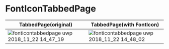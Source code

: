 # FontIconTabbedPage
|TabbedPage(original)|TabbedPage(with FontIcon)|
|---|---|
|![fonticontabbedpage uwp 2018_11_22 14_47_19](https://user-images.githubusercontent.com/45218829/48885373-69476c80-ee6b-11e8-99aa-c20451a3f20d.png)|![fonticontabbedpage uwp 2018_11_22 14_48_02](https://user-images.githubusercontent.com/45218829/48885451-bcb9ba80-ee6b-11e8-81bf-c2c9f982a5fd.png)|
